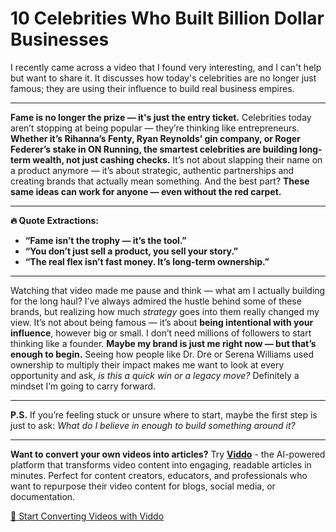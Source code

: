# 10 Celebrities Who Built Billion Dollar Businesses

I recently came across a video that I found very interesting, and I can't help but want to share it. It discusses how today's celebrities are no longer just famous; they are using their influence to build real business empires.

---

**Fame is no longer the prize — it's just the entry ticket.** Celebrities today aren’t stopping at being popular — they’re thinking like entrepreneurs. **Whether it’s Rihanna’s Fenty, Ryan Reynolds’ gin company, or Roger Federer’s stake in ON Running, the smartest celebrities are building long-term wealth, not just cashing checks.** It’s not about slapping their name on a product anymore — it’s about strategic, authentic partnerships and creating brands that actually mean something. And the best part? **These same ideas can work for anyone — even without the red carpet.**

---

**🔥 Quote Extractions:**

- **“Fame isn’t the trophy — it’s the tool.”**
- **“You don’t just sell a product, you sell your story.”**
- **“The real flex isn’t fast money. It’s long-term ownership.”**

---

Watching that video made me pause and think — what am I actually building for the long haul? I’ve always admired the hustle behind some of these brands, but realizing how much *strategy* goes into them really changed my view. It’s not about being famous — it’s about **being intentional with your influence**, however big or small. I don’t need millions of followers to start thinking like a founder. **Maybe my brand is just me right now — but that’s enough to begin.** Seeing how people like Dr. Dre or Serena Williams used ownership to multiply their impact makes me want to look at every opportunity and ask, *is this a quick win or a legacy move?* Definitely a mindset I’m going to carry forward.

---

**P.S.** If you’re feeling stuck or unsure where to start, maybe the first step is just to ask: *What do I believe in enough to build something around it?*

---

**Want to convert your own videos into articles?** Try **[Viddo](https://viddo.pro/)** - the AI-powered platform that transforms video content into engaging, readable articles in minutes. Perfect for content creators, educators, and professionals who want to repurpose their video content for blogs, social media, or documentation.

[🚀 Start Converting Videos with Viddo](https://viddo.pro/)